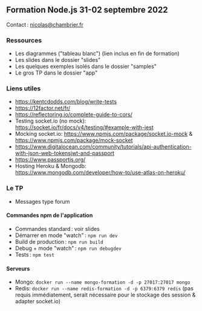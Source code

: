 ## Formation Node.js 31-02 septembre 2022

Contact : nicolas@chambrier.fr

### Ressources

- Les diagrammes ("tableau blanc") (lien inclus en fin de formation)
- Les slides dans le dossier "slides"
- Les quelques exemples isolés dans le dossier "samples"
- Le gros TP dans le dossier "app"

### Liens utiles

- https://kentcdodds.com/blog/write-tests
- https://12factor.net/fr/
- https://reflectoring.io/complete-guide-to-cors/
- Testing socket.io (no mock): https://socket.io/fr/docs/v4/testing/#example-with-jest
- Mocking socket.io: https://www.npmjs.com/package/socket.io-mock & https://www.npmjs.com/package/mock-socket
- https://www.digitalocean.com/community/tutorials/api-authentication-with-json-web-tokensjwt-and-passport
- https://www.passportjs.org/
- Hosting Heroku & Mongodb: https://www.mongodb.com/developer/how-to/use-atlas-on-heroku/

### Le TP

- Messages type forum

#### Commandes npm de l'application

- Commandes standard : voir slides
- Démarrer en mode "watch" : `npm run dev`
- Build de production : `npm run build`
- Debug + mode "watch" : `npm run debugdev`
- Tests : `npm test`

#### Serveurs

- Mongo: `docker run --name mongo-formation -d -p 27017:27017 mongo`
- Redis: `docker run --name redis-formation -d -p 6379:6379 redis` (pas requis immédiatement, serait nécessaire pour le stockage des session & adapter socket.io)
